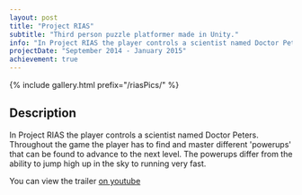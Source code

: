 ```yaml
---
layout: post
title: "Project RIAS"
subtitle: "Third person puzzle platformer made in Unity."
info: "In Project RIAS the player controls a scientist named Doctor Peters. Throughout the game the player has to find and master different 'powerups' that can be found to advance to the next level. The powerups differ from the ability to jump high up in the sky to running very fast."
projectDate: "September 2014 - January 2015"
achievement: true
---
```

{% include gallery.html prefix="/riasPics/" %}

## Description
In Project RIAS the player controls a scientist named Doctor Peters. Throughout the game the player has to find and master different 'powerups' that can be found to advance to the next level. The powerups differ from the ability to jump high up in the sky to running very fast.

You can view the trailer [on youtube](https://www.youtube.com/watch?v=SlPOuWNxR3o)